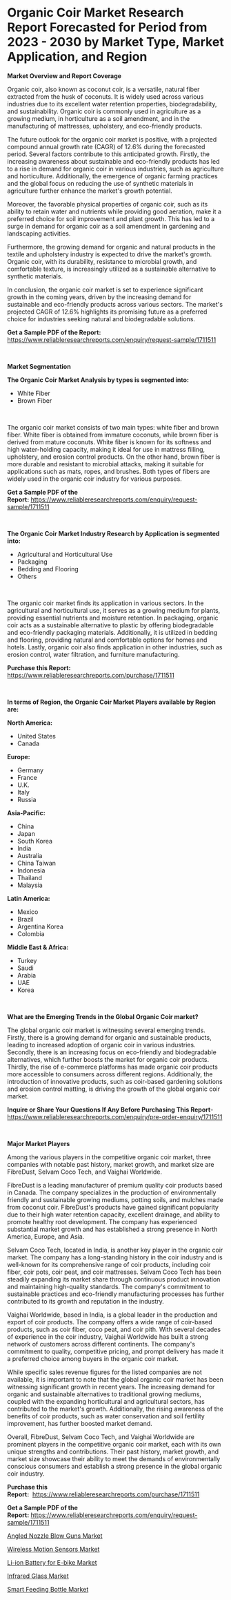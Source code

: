 <p><h1>Organic Coir Market Research Report Forecasted for Period from 2023 -  2030 by Market Type, Market Application, and Region</h1></p><p><strong>Market Overview and Report Coverage</strong></p>
<p><p>Organic coir, also known as coconut coir, is a versatile, natural fiber extracted from the husk of coconuts. It is widely used across various industries due to its excellent water retention properties, biodegradability, and sustainability. Organic coir is commonly used in agriculture as a growing medium, in horticulture as a soil amendment, and in the manufacturing of mattresses, upholstery, and eco-friendly products.</p><p>The future outlook for the organic coir market is positive, with a projected compound annual growth rate (CAGR) of 12.6% during the forecasted period. Several factors contribute to this anticipated growth. Firstly, the increasing awareness about sustainable and eco-friendly products has led to a rise in demand for organic coir in various industries, such as agriculture and horticulture. Additionally, the emergence of organic farming practices and the global focus on reducing the use of synthetic materials in agriculture further enhance the market's growth potential.</p><p>Moreover, the favorable physical properties of organic coir, such as its ability to retain water and nutrients while providing good aeration, make it a preferred choice for soil improvement and plant growth. This has led to a surge in demand for organic coir as a soil amendment in gardening and landscaping activities.</p><p>Furthermore, the growing demand for organic and natural products in the textile and upholstery industry is expected to drive the market's growth. Organic coir, with its durability, resistance to microbial growth, and comfortable texture, is increasingly utilized as a sustainable alternative to synthetic materials.</p><p>In conclusion, the organic coir market is set to experience significant growth in the coming years, driven by the increasing demand for sustainable and eco-friendly products across various sectors. The market's projected CAGR of 12.6% highlights its promising future as a preferred choice for industries seeking natural and biodegradable solutions.</p></p>
<p><strong>Get a Sample PDF of the Report:</strong> <a href="https://www.reliableresearchreports.com/enquiry/request-sample/1711511">https://www.reliableresearchreports.com/enquiry/request-sample/1711511</a></p>
<p>&nbsp;</p>
<p><strong>Market Segmentation</strong></p>
<p><strong>The Organic Coir Market Analysis by types is segmented into:</strong></p>
<p><ul><li>White Fiber</li><li>Brown Fiber</li></ul></p>
<p>&nbsp;</p>
<p><p>The organic coir market consists of two main types: white fiber and brown fiber. White fiber is obtained from immature coconuts, while brown fiber is derived from mature coconuts. White fiber is known for its softness and high water-holding capacity, making it ideal for use in mattress filling, upholstery, and erosion control products. On the other hand, brown fiber is more durable and resistant to microbial attacks, making it suitable for applications such as mats, ropes, and brushes. Both types of fibers are widely used in the organic coir industry for various purposes.</p></p>
<p><strong>Get a Sample PDF of the Report:</strong>&nbsp;<a href="https://www.reliableresearchreports.com/enquiry/request-sample/1711511">https://www.reliableresearchreports.com/enquiry/request-sample/1711511</a></p>
<p>&nbsp;</p>
<p><strong>The Organic Coir Market Industry Research by Application is segmented into:</strong></p>
<p><ul><li>Agricultural and Horticultural Use</li><li>Packaging</li><li>Bedding and Flooring</li><li>Others</li></ul></p>
<p>&nbsp;</p>
<p><p>The organic coir market finds its application in various sectors. In the agricultural and horticultural use, it serves as a growing medium for plants, providing essential nutrients and moisture retention. In packaging, organic coir acts as a sustainable alternative to plastic by offering biodegradable and eco-friendly packaging materials. Additionally, it is utilized in bedding and flooring, providing natural and comfortable options for homes and hotels. Lastly, organic coir also finds application in other industries, such as erosion control, water filtration, and furniture manufacturing.</p></p>
<p><strong>Purchase this Report:</strong>&nbsp; <a href="https://www.reliableresearchreports.com/purchase/1711511">https://www.reliableresearchreports.com/purchase/1711511</a></p>
<p>&nbsp;</p>
<p><strong>In terms of Region, the Organic Coir Market Players available by Region are:</strong></p>
<p>
    <p> <strong> North America: </strong>
        <ul>
            <li>United States</li>
            <li>Canada</li>
        </ul>
        </p> 
    <p> <strong> Europe: </strong>
        <ul>
            <li>Germany</li>
            <li>France</li>
            <li>U.K.</li>
            <li>Italy</li>
            <li>Russia</li>
        </ul>
        </p> 
    <p> <strong> Asia-Pacific: </strong>
        <ul>
            <li>China</li>
            <li>Japan</li>
            <li>South Korea</li>
            <li>India</li>
            <li>Australia</li>
            <li>China Taiwan</li>
            <li>Indonesia</li>
            <li>Thailand</li>
            <li>Malaysia</li>
        </ul>
        </p> 
    <p> <strong> Latin America: </strong>
        <ul>
            <li>Mexico</li>
            <li>Brazil</li>
            <li>Argentina Korea</li>
            <li>Colombia</li>
        </ul>
        </p> 
    <p> <strong> Middle East & Africa: </strong>
        <ul>
            <li>Turkey</li>
            <li>Saudi</li>
            <li>Arabia</li>
            <li>UAE</li>
            <li>Korea</li>
        </ul>
    </p>
    </p>
<p>&nbsp;</p>
<p><strong>What are the Emerging Trends in the Global Organic Coir market?</strong></p>
<p><p>The global organic coir market is witnessing several emerging trends. Firstly, there is a growing demand for organic and sustainable products, leading to increased adoption of organic coir in various industries. Secondly, there is an increasing focus on eco-friendly and biodegradable alternatives, which further boosts the market for organic coir products. Thirdly, the rise of e-commerce platforms has made organic coir products more accessible to consumers across different regions. Additionally, the introduction of innovative products, such as coir-based gardening solutions and erosion control matting, is driving the growth of the global organic coir market.</p></p>
<p><strong>Inquire or Share Your Questions If Any Before Purchasing This Report</strong>- <a href="https://www.reliableresearchreports.com/enquiry/pre-order-enquiry/1711511">https://www.reliableresearchreports.com/enquiry/pre-order-enquiry/1711511</a></p>
<p>&nbsp;</p>
<p><strong>Major Market Players</strong></p>
<p><p>Among the various players in the competitive organic coir market, three companies with notable past history, market growth, and market size are FibreDust, Selvam Coco Tech, and Vaighai Worldwide.</p><p>FibreDust is a leading manufacturer of premium quality coir products based in Canada. The company specializes in the production of environmentally friendly and sustainable growing mediums, potting soils, and mulches made from coconut coir. FibreDust's products have gained significant popularity due to their high water retention capacity, excellent drainage, and ability to promote healthy root development. The company has experienced substantial market growth and has established a strong presence in North America, Europe, and Asia.</p><p>Selvam Coco Tech, located in India, is another key player in the organic coir market. The company has a long-standing history in the coir industry and is well-known for its comprehensive range of coir products, including coir fiber, coir pots, coir peat, and coir mattresses. Selvam Coco Tech has been steadily expanding its market share through continuous product innovation and maintaining high-quality standards. The company's commitment to sustainable practices and eco-friendly manufacturing processes has further contributed to its growth and reputation in the industry.</p><p>Vaighai Worldwide, based in India, is a global leader in the production and export of coir products. The company offers a wide range of coir-based products, such as coir fiber, coco peat, and coir pith. With several decades of experience in the coir industry, Vaighai Worldwide has built a strong network of customers across different continents. The company's commitment to quality, competitive pricing, and prompt delivery has made it a preferred choice among buyers in the organic coir market.</p><p>While specific sales revenue figures for the listed companies are not available, it is important to note that the global organic coir market has been witnessing significant growth in recent years. The increasing demand for organic and sustainable alternatives to traditional growing mediums, coupled with the expanding horticultural and agricultural sectors, has contributed to the market's growth. Additionally, the rising awareness of the benefits of coir products, such as water conservation and soil fertility improvement, has further boosted market demand.</p><p>Overall, FibreDust, Selvam Coco Tech, and Vaighai Worldwide are prominent players in the competitive organic coir market, each with its own unique strengths and contributions. Their past history, market growth, and market size showcase their ability to meet the demands of environmentally conscious consumers and establish a strong presence in the global organic coir industry.</p></p>
<p><strong>Purchase this Report:</strong>&nbsp;&nbsp;<a href="https://www.reliableresearchreports.com/purchase/1711511">https://www.reliableresearchreports.com/purchase/1711511</a></p>
<p></p>
<p><strong>Get a Sample PDF of the Report:</strong>&nbsp;<a href="https://www.reliableresearchreports.com/enquiry/request-sample/1711511">https://www.reliableresearchreports.com/enquiry/request-sample/1711511</a></p>
<p><p><a href="https://github.com/kuntayevaz/Market-Research-Report-List-1/blob/main/angled-nozzle-blow-guns-market.md">Angled Nozzle Blow Guns Market</a></p><p><a href="https://medium.com/@jasperkuhic2023/wireless-motion-sensors-market-insight-market-trends-growth-forecasted-from-2023-to-2030-8e554926ebac">Wireless Motion Sensors Market</a></p><p><a href="https://medium.com/@nicosmitham/li-ion-battery-for-e-bike-market-analysis-its-cagr-market-segmentation-and-global-industry-f507202aa5d1">Li-ion Battery for E-bike Market</a></p><p><a href="https://www.linkedin.com/pulse/infrared-glass-market-size-growth-forecast-from-2023-mg4vf/">Infrared Glass Market</a></p><p><a href="https://www.linkedin.com/pulse/smart-feeding-bottle-market-size-share-global-analysis-2q4uf/">Smart Feeding Bottle Market</a></p></p>